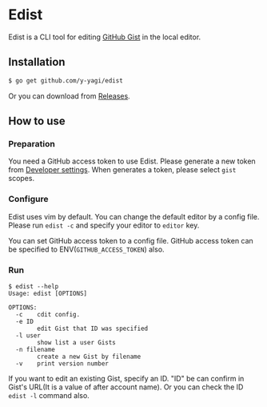 # Edist

Edist is a CLI tool for editing [GitHub Gist](https://gist.github.com) in the local editor.

## Installation

```bash
$ go get github.com/y-yagi/edist
```

Or you can download from [Releases](https://github.com/y-yagi/edist/releases).

## How to use

### Preparation

You need a GitHub access token to use Edist. Please generate a new token from [Developer settings](https://github.com/settings/tokens). When generates a token, please select `gist` scopes.

### Configure

Edist uses vim by default. You can change the default editor by a config file. Please run `edist -c` and specify your editor to `editor` key.

You can set GitHub access token to a config file. GitHub access token can be specified to ENV(`GITHUB_ACCESS_TOKEN`) also.

### Run

```
$ edist --help
Usage: edist [OPTIONS]

OPTIONS:
  -c	cdit config.
  -e ID
    	edit Gist that ID was specified
  -l user
    	show list a user Gists
  -n filename
    	create a new Gist by filename
  -v	print version number
```

If you want to edit an existing Gist, specify an ID.  "ID" be can confirm in Gist's URL(It is a value of after account name). Or you can check the ID `edist -l` command also.
